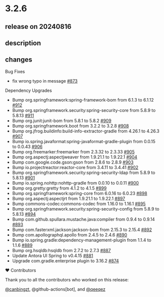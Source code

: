 # 3.2.6

## release on 20240816

## description

## changes

Bug Fixes

* fix wrong typo in message <a href="https://github.com/spring-projects/spring-ldap/pull/873" data-hovercard-type="pull_request" data-hovercard-url="/spring-projects/spring-ldap/pull/873/hovercard">#873</a>

Dependency Upgrades

* Bump org.springframework:spring-framework-bom from 6.1.3 to 6.1.12 <a href="https://github.com/spring-projects/spring-ldap/pull/912" data-hovercard-type="pull_request" data-hovercard-url="/spring-projects/spring-ldap/pull/912/hovercard">#912</a>
* Bump org.springframework.security:spring-security-core from 5.8.9 to 5.8.13 <a href="https://github.com/spring-projects/spring-ldap/pull/911" data-hovercard-type="pull_request" data-hovercard-url="/spring-projects/spring-ldap/pull/911/hovercard">#911</a>
* Bump org.junit:junit-bom from 5.8.1 to 5.8.2 <a href="https://github.com/spring-projects/spring-ldap/pull/909" data-hovercard-type="pull_request" data-hovercard-url="/spring-projects/spring-ldap/pull/909/hovercard">#909</a>
* Bump org.springframework.boot from 3.2.2 to 3.2.8 <a href="https://github.com/spring-projects/spring-ldap/pull/908" data-hovercard-type="pull_request" data-hovercard-url="/spring-projects/spring-ldap/pull/908/hovercard">#908</a>
* Bump org.jfrog.buildinfo:build-info-extractor-gradle from 4.26.1 to 4.26.3 <a href="https://github.com/spring-projects/spring-ldap/pull/907" data-hovercard-type="pull_request" data-hovercard-url="/spring-projects/spring-ldap/pull/907/hovercard">#907</a>
* Bump io.spring.javaformat:spring-javaformat-gradle-plugin from 0.0.15 to 0.0.43 <a href="https://github.com/spring-projects/spring-ldap/pull/906" data-hovercard-type="pull_request" data-hovercard-url="/spring-projects/spring-ldap/pull/906/hovercard">#906</a>
* Bump org.freemarker:freemarker from 2.3.32 to 2.3.33 <a href="https://github.com/spring-projects/spring-ldap/pull/905" data-hovercard-type="pull_request" data-hovercard-url="/spring-projects/spring-ldap/pull/905/hovercard">#905</a>
* Bump org.aspectj:aspectjweaver from 1.9.21.1 to 1.9.22.1 <a href="https://github.com/spring-projects/spring-ldap/pull/904" data-hovercard-type="pull_request" data-hovercard-url="/spring-projects/spring-ldap/pull/904/hovercard">#904</a>
* Bump com.google.code.gson:gson from 2.8.6 to 2.8.9 <a href="https://github.com/spring-projects/spring-ldap/pull/903" data-hovercard-type="pull_request" data-hovercard-url="/spring-projects/spring-ldap/pull/903/hovercard">#903</a>
* Bump io.projectreactor:reactor-core from 3.4.11 to 3.4.41 <a href="https://github.com/spring-projects/spring-ldap/pull/902" data-hovercard-type="pull_request" data-hovercard-url="/spring-projects/spring-ldap/pull/902/hovercard">#902</a>
* Bump org.springframework.security:spring-security-ldap from 5.8.9 to 5.8.13 <a href="https://github.com/spring-projects/spring-ldap/pull/901" data-hovercard-type="pull_request" data-hovercard-url="/spring-projects/spring-ldap/pull/901/hovercard">#901</a>
* Bump io.spring.nohttp:nohttp-gradle from 0.0.10 to 0.0.11 <a href="https://github.com/spring-projects/spring-ldap/pull/900" data-hovercard-type="pull_request" data-hovercard-url="/spring-projects/spring-ldap/pull/900/hovercard">#900</a>
* Bump org.gretty:gretty from 4.1.2 to 4.1.5 <a href="https://github.com/spring-projects/spring-ldap/pull/899" data-hovercard-type="pull_request" data-hovercard-url="/spring-projects/spring-ldap/pull/899/hovercard">#899</a>
* Bump org.springframework:spring-core from 6.0.16 to 6.0.23 <a href="https://github.com/spring-projects/spring-ldap/pull/898" data-hovercard-type="pull_request" data-hovercard-url="/spring-projects/spring-ldap/pull/898/hovercard">#898</a>
* Bump org.aspectj:aspectjrt from 1.9.21.1 to 1.9.22.1 <a href="https://github.com/spring-projects/spring-ldap/pull/897" data-hovercard-type="pull_request" data-hovercard-url="/spring-projects/spring-ldap/pull/897/hovercard">#897</a>
* Bump commons-codec:commons-codec from 1.16.0 to 1.16.1 <a href="https://github.com/spring-projects/spring-ldap/pull/895" data-hovercard-type="pull_request" data-hovercard-url="/spring-projects/spring-ldap/pull/895/hovercard">#895</a>
* Bump org.springframework.security:spring-security-config from 5.8.9 to 5.8.13 <a href="https://github.com/spring-projects/spring-ldap/pull/894" data-hovercard-type="pull_request" data-hovercard-url="/spring-projects/spring-ldap/pull/894/hovercard">#894</a>
* Bump com.github.spullara.mustache.java:compiler from 0.9.4 to 0.9.14 <a href="https://github.com/spring-projects/spring-ldap/pull/893" data-hovercard-type="pull_request" data-hovercard-url="/spring-projects/spring-ldap/pull/893/hovercard">#893</a>
* Bump com.fasterxml.jackson:jackson-bom from 2.15.3 to 2.15.4 <a href="https://github.com/spring-projects/spring-ldap/pull/892" data-hovercard-type="pull_request" data-hovercard-url="/spring-projects/spring-ldap/pull/892/hovercard">#892</a>
* Bump com.apollographql.apollo from 2.4.5 to 2.4.6 <a href="https://github.com/spring-projects/spring-ldap/pull/890" data-hovercard-type="pull_request" data-hovercard-url="/spring-projects/spring-ldap/pull/890/hovercard">#890</a>
* Bump io.spring.gradle:dependency-management-plugin from 1.1.4 to 1.1.6 <a href="https://github.com/spring-projects/spring-ldap/pull/889" data-hovercard-type="pull_request" data-hovercard-url="/spring-projects/spring-ldap/pull/889/hovercard">#889</a>
* Bump org.hsqldb:hsqldb from 2.7.2 to 2.7.3 <a href="https://github.com/spring-projects/spring-ldap/pull/887" data-hovercard-type="pull_request" data-hovercard-url="/spring-projects/spring-ldap/pull/887/hovercard">#887</a>
* Update Antora UI Spring to v0.4.15 <a href="https://github.com/spring-projects/spring-ldap/pull/881" data-hovercard-type="pull_request" data-hovercard-url="/spring-projects/spring-ldap/pull/881/hovercard">#881</a>
* Upgrade com.gradle.enterprise plugin to 3.16.2 <a href="https://github.com/spring-projects/spring-ldap/pull/874" data-hovercard-type="pull_request" data-hovercard-url="/spring-projects/spring-ldap/pull/874/hovercard">#874</a>

❤️ Contributors

Thank you to all the contributors who worked on this release:

<a class="user-mention notranslate" data-hovercard-type="user" data-hovercard-url="/users/canbingzt/hovercard" data-octo-click="hovercard-link-click" data-octo-dimensions="link_type:self" href="https://github.com/canbingzt">@canbingzt</a>, @github-actions[bot], and <a class="user-mention notranslate" data-hovercard-type="user" data-hovercard-url="/users/qeeqez/hovercard" data-octo-click="hovercard-link-click" data-octo-dimensions="link_type:self" href="https://github.com/qeeqez">@qeeqez</a>


